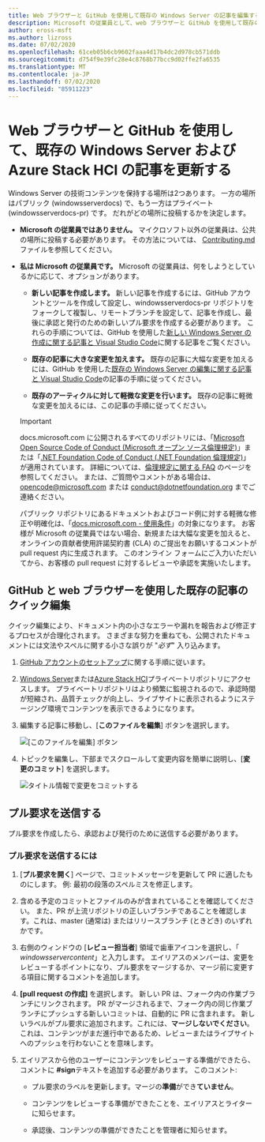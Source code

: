 ```yaml
---
title: Web ブラウザーと GitHub を使用して既存の Windows Server の記事を編集する
description: Microsoft の従業員として、web ブラウザーと GitHub を使用して既存の Windows Server ドキュメントをすばやく編集する方法について説明します。
author: eross-msft
ms.author: lizross
ms.date: 07/02/2020
ms.openlocfilehash: 61ceb05b6cb9602faaa4d17b4dc2d978cb571ddb
ms.sourcegitcommit: d754f9e39fc28e4c8768b77bcc9d02ffe2fa6535
ms.translationtype: MT
ms.contentlocale: ja-JP
ms.lasthandoff: 07/02/2020
ms.locfileid: "85911223"
---
```

# <a name="update-existing-windows-server-and-azure-stack-hci-articles-using-a-web-browser-and-github"></a>Web ブラウザーと GitHub を使用して、既存の Windows Server および Azure Stack HCI の記事を更新する

Windows Server の技術コンテンツを保持する場所は2つあります。 一方の場所はパブリック (windowsserverdocs) で、もう一方はプライベート (windowsserverdocs-pr) です。 だれがどの場所に投稿するかを決定します。

- **Microsoft の従業員ではありません。** マイクロソフト以外の従業員は、公共の場所に投稿する必要があります。 その方法については、 [Contributing.md](https://github.com/MicrosoftDocs/windowsserverdocs/blob/master/CONTRIBUTING.md)ファイルを参照してください。

- **私は Microsoft の従業員です。** Microsoft の従業員は、何をしようとしているかに応じて、オプションがあります。

    - **新しい記事を作成します。** 新しい記事を作成するには、GitHub アカウントとツールを作成して設定し、windowsserverdocs-pr リポジトリをフォークして複製し、リモートブランチを設定して、記事を作成し、最後に承認と発行のための新しいプル要求を作成する必要があります。 これらの手順については、GitHub を使用した[新しい Windows Server の作成に関する記事と Visual Studio Code](create-new-using-github.md)に関する記事をご覧ください。

    - **既存の記事に大きな変更を加えます。** 既存の記事に大幅な変更を加えるには、GitHub を使用した[既存の Windows Server の編集に関する記事と Visual Studio Code](edit-existing-using-github.md)の記事の手順に従ってください。

    - **既存のアーティクルに対して軽微な変更を行います。** 既存の記事に軽微な変更を加えるには、この記事の手順に従ってください。

    > [!IMPORTANT]
    > docs.microsoft.com に公開されるすべてのリポジトリには、「[Microsoft Open Source Code of Conduct (Microsoft オープン ソース倫理規定)](https://opensource.microsoft.com/codeofconduct/)」または「[.NET Foundation Code of Conduct (.NET Foundation 倫理規定)](https://dotnetfoundation.org/code-of-conduct)」が適用されています。 詳細については、[倫理規定に関する FAQ](https://opensource.microsoft.com/codeofconduct/faq/) のページを参照してください。 または、ご質問やコメントがある場合は、[opencode@microsoft.com](mailto:opencode@microsoft.com) または [conduct@dotnetfoundation.org](mailto:conduct@dotnetfoundation.org) までご連絡ください。
    >
    > パブリック リポジトリにあるドキュメントおよびコード例に対する軽微な修正や明確化は、「[docs.microsoft.com - 使用条件](https://docs.microsoft.com/legal/termsofuse)」の対象になります。 お客様が Microsoft の従業員ではない場合、新規または大幅な変更を加えると、オンラインの貢献者使用許諾契約書 (CLA) のご提出をお願いするコメントが pull request 内に生成されます。 このオンライン フォームにご入力いただいてから、お客様の pull request に対するレビューや承認を実施いたします。

## <a name="quick-edits-to-existing-articles-using-github-and-a-web-browser"></a>GitHub と web ブラウザーを使用した既存の記事のクイック編集

クイック編集により、ドキュメント内の小さなエラーや漏れを報告および修正するプロセスが合理化されます。 さまざまな努力を重ねても、公開されたドキュメントには文法やスペルに関する小さな誤りが "_必ず_" 入り込みます。

1. [GitHub アカウントのセットアップ](https://review.docs.microsoft.com/en-us/help/contribute/contribute-get-started-setup-github?branch=master)に関する手順に従います。

1. [Windows Server](https://github.com/MicrosoftDocs/windowsserverdocs-pr/tree/master/WindowsServerDocs)または[Azure Stack HCI](https://github.com/MicrosoftDocs/azure-stack-docs-pr/tree/master/azure-stack/hci)プライベートリポジトリにアクセスします。 プライベートリポジトリはより頻繁に監視されるので、承認時間が短縮され、品質チェックが向上し、ライブサイトに表示されるようにステージング環境でコンテンツを表示できるようになります。

2. 編集する記事に移動し、[**このファイルを編集**] ボタンを選択します。

   ![[このファイルを編集] ボタン](media/github-browser-updates/edit-this-file.png)

3. トピックを編集し、下部までスクロールして変更内容を簡単に説明し、[**変更のコミット**] を選択します。

    ![タイトル情報で変更をコミットする](media/github-browser-updates/commit-changes.png)

## <a name="submit-the-pull-request"></a>プル要求を送信する

プル要求を作成したら、承認および発行のために送信する必要があります。

### <a name="to-submit-your-pull-request"></a>プル要求を送信するには

1. [**プル要求を開く**] ページで、コミットメッセージを更新して PR に適したものにします。 例: 最初の段落のスペルミスを修正します。

2. 含める予定のコミットとファイルのみが含まれていることを確認してください。 また、PR が上流リポジトリの正しいブランチであることを確認します。これは、master (通常は) またはリリースブランチ (ときどき) のいずれかです。

3. 右側のウィンドウの [**レビュー担当者**] 領域で歯車アイコンを選択し、「 _windowsservercontent_」と入力します。 エイリアスのメンバーは、変更をレビューするポイントになり、プル要求をマージするか、マージ前に変更する項目に関するコメントを追加します。

4. **[pull request の作成]** を選択します。 新しい PR は、フォーク内の作業ブランチにリンクされます。 PR がマージされるまで、フォーク内の同じ作業ブランチにプッシュする新しいコミットは、自動的に PR に含まれます。 新しいラベルがプル要求に追加されます。これには、**マージしないでください**。 これは、コンテンツがまだ進行中であるため、レビューまたはライブサイトへのプッシュを行わないことを意味します。

5. エイリアスから他のユーザーにコンテンツをレビューする準備ができたら、コメントに **#sign**テキストを追加する必要があります。 このコメント:

    - プル要求のラベルを更新します。マージの**準備**ができ**ていません**。

    - コンテンツをレビューする準備ができたことを、エイリアスとライターに知らせます。

    - 承認後、コンテンツの準備ができたことを管理者に知らせます。
